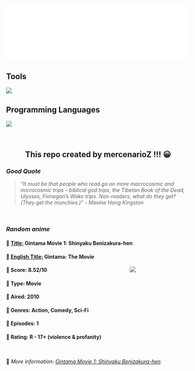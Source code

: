 
<img src="svg/nai.svg" />

<p>
  <h2>Tools</h2>
  <a href="https://skillicons.dev">
    <img src="https://skillicons.dev/icons?i=git,bash,vim,ubuntu,tensorflow,pytorch,docker,raspberrypi" />
  </a>

  <br />

  <h2>Programming Languages</h2>

  <a href="https://skillicons.dev">
    <img src="https://skillicons.dev/icons?i=python,c,cpp" />
  </a>
</p>

<br />

<h2 align="center">This repo created by mercenarioZ !!! 😀</h2>
<h3><i>Good Quote</i></h3>

<blockquote>
<i>
“It must be that people who read go on more macrocosmic and microcosmic trips – biblical god trips, the Tibetan Book of the Dead, Ulysses, Finnegan’s Wake trips. Non-readers, what do they get? (They get the munchies.)” - Maxine Hong Kingston
</i>
</blockquote>

<br />

<h3><i>Random anime</i></h3>

<h4>
  <strong>🥭 <u>Title:</u></strong> Gintama Movie 1: Shinyaku Benizakura-hen
</h4>

<h4>🌿 <u>English Title:</u> Gintama: The Movie</h4>

<img align="right" width="165" src=https://cdn.myanimelist.net/images/anime/4/28803.jpg />

<h4>🌱 Score: 8.52/10</h4>

<h4>🌲 Type: Movie</h4>

<h4>🌴 Aired: 2010</h4>

<h4>🌵 Genres: Action, Comedy, Sci-Fi</h4>

<h4>🥑 Episodes: 1</h4>

<h4>🍏 Rating: R - 17+ (violence & profanity)</h4>

<br />

🍂 *More information: [Gintama Movie 1: Shinyaku Benizakura-hen](https://myanimelist.net/anime/7472/Gintama_Movie_1__Shinyaku_Benizakura-hen)*
    